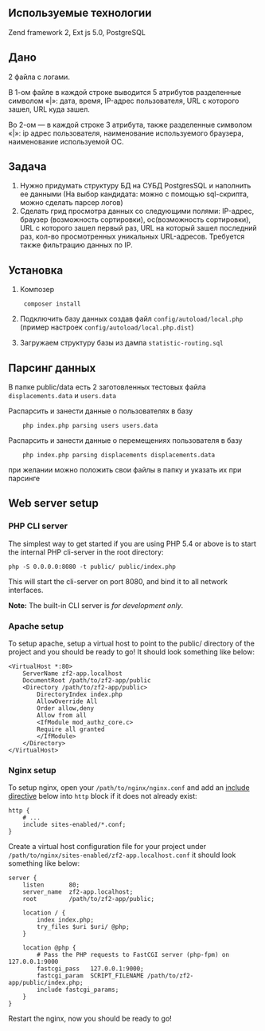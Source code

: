 Используемые технологии
-----------------------

Zend framework 2, Ext js 5.0, PostgreSQL

Дано
----

2 файла с логами.

В 1-ом файле в каждой строке выводится 5 атрибутов разделенные символом
«|»: дата, время, IP-адрес пользователя, URL с которого зашел, URL куда зашел.

Во 2-ом — в каждой строке 3 атрибута, также разделенные символом «|»: ip aдрес 
пользователя, наименование используемого браузера, наименование используемой ОС.

Задача
------------

1. Нужно придумать структуру БД на СУБД PostgresSQL и наполнить ее данными 
(На выбор кандидата: можно с помощью sql-скрипта, можно сделать парсер логов) 
2. Сделать грид просмотра данных со следующими полями: IP-адрес, браузер 
(возможность сортировки), ос(возможность сортировки), URL с которого зашел первый раз, 
URL на который зашел последний раз, кол-во просмотренных уникальных URL-адресов. 
Требуется также фильтрацию данных по IP.

Установка
---------

1. Композер

        composer install
    
2. Подключить базу данных создав файл `config/autoload/local.php` (пример настроек `config/autoload/local.php.dist`)

3. Загружаем структуру базы из дампа `statistic-routing.sql`

Парсинг данных
--------------

В папке public/data есть 2 заготовленных тестовых файла `displacements.data` и `users.data`

Распарсить и занести данные о пользователях в базу

        php index.php parsing users users.data

Распарсить и занести данные о перемещениях пользователя в базу       
        
        php index.php parsing displacements displacements.data
        
при желании можно положить свои файлы в папку и указать их при парсинге 

Web server setup
----------------

### PHP CLI server

The simplest way to get started if you are using PHP 5.4 or above is to start the internal PHP cli-server in the root
directory:

    php -S 0.0.0.0:8080 -t public/ public/index.php

This will start the cli-server on port 8080, and bind it to all network
interfaces.

**Note:** The built-in CLI server is *for development only*.

### Apache setup

To setup apache, setup a virtual host to point to the public/ directory of the
project and you should be ready to go! It should look something like below:

    <VirtualHost *:80>
        ServerName zf2-app.localhost
        DocumentRoot /path/to/zf2-app/public
        <Directory /path/to/zf2-app/public>
            DirectoryIndex index.php
            AllowOverride All
            Order allow,deny
            Allow from all
            <IfModule mod_authz_core.c>
            Require all granted
            </IfModule>
        </Directory>
    </VirtualHost>

### Nginx setup

To setup nginx, open your `/path/to/nginx/nginx.conf` and add an
[include directive](http://nginx.org/en/docs/ngx_core_module.html#include) below
into `http` block if it does not already exist:

    http {
        # ...
        include sites-enabled/*.conf;
    }


Create a virtual host configuration file for your project under `/path/to/nginx/sites-enabled/zf2-app.localhost.conf`
it should look something like below:

    server {
        listen       80;
        server_name  zf2-app.localhost;
        root         /path/to/zf2-app/public;

        location / {
            index index.php;
            try_files $uri $uri/ @php;
        }

        location @php {
            # Pass the PHP requests to FastCGI server (php-fpm) on 127.0.0.1:9000
            fastcgi_pass   127.0.0.1:9000;
            fastcgi_param  SCRIPT_FILENAME /path/to/zf2-app/public/index.php;
            include fastcgi_params;
        }
    }

Restart the nginx, now you should be ready to go!
